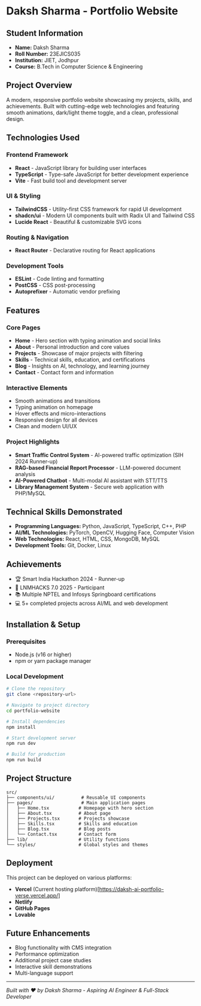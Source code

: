 # Daksh Sharma - Portfolio Website

## Student Information
- **Name:** Daksh Sharma
- **Roll Number:** 23EJICS035
- **Institution:** JIET, Jodhpur
- **Course:** B.Tech in Computer Science & Engineering

## Project Overview
A modern, responsive portfolio website showcasing my projects, skills, and achievements. Built with cutting-edge web technologies and featuring smooth animations, dark/light theme toggle, and a clean, professional design.

## Technologies Used

### Frontend Framework
- **React** - JavaScript library for building user interfaces
- **TypeScript** - Type-safe JavaScript for better development experience
- **Vite** - Fast build tool and development server

### UI & Styling
- **TailwindCSS** - Utility-first CSS framework for rapid UI development
- **shadcn/ui** - Modern UI components built with Radix UI and Tailwind CSS
- **Lucide React** - Beautiful & customizable SVG icons

### Routing & Navigation
- **React Router** - Declarative routing for React applications

### Development Tools
- **ESLint** - Code linting and formatting
- **PostCSS** - CSS post-processing
- **Autoprefixer** - Automatic vendor prefixing

## Features

### Core Pages
- **Home** - Hero section with typing animation and social links
- **About** - Personal introduction and core values
- **Projects** - Showcase of major projects with filtering
- **Skills** - Technical skills, education, and certifications
- **Blog** - Insights on AI, technology, and learning journey
- **Contact** - Contact form and information

### Interactive Elements
- Smooth animations and transitions
- Typing animation on homepage
- Hover effects and micro-interactions
- Responsive design for all devices
- Clean and modern UI/UX

### Project Highlights
- **Smart Traffic Control System** - AI-powered traffic optimization (SIH 2024 Runner-up)
- **RAG-based Financial Report Processor** - LLM-powered document analysis
- **AI-Powered Chatbot** - Multi-modal AI assistant with STT/TTS
- **Library Management System** - Secure web application with PHP/MySQL

## Technical Skills Demonstrated
- **Programming Languages:** Python, JavaScript, TypeScript, C++, PHP
- **AI/ML Technologies:** PyTorch, OpenCV, Hugging Face, Computer Vision
- **Web Technologies:** React, HTML, CSS, MongoDB, MySQL
- **Development Tools:** Git, Docker, Linux

## Achievements
- 🏆 Smart India Hackathon 2024 - Runner-up
- 🎯 LNMHACKS 7.0 2025 - Participant
- 📚 Multiple NPTEL and Infosys Springboard certifications
- 💻 5+ completed projects across AI/ML and web development

## Installation & Setup

### Prerequisites
- Node.js (v16 or higher)
- npm or yarn package manager

### Local Development
```bash
# Clone the repository
git clone <repository-url>

# Navigate to project directory
cd portfolio-website

# Install dependencies
npm install

# Start development server
npm run dev

# Build for production
npm run build
```

## Project Structure
```
src/
├── components/ui/          # Reusable UI components
├── pages/                  # Main application pages
│   ├── Home.tsx           # Homepage with hero section
│   ├── About.tsx          # About page
│   ├── Projects.tsx       # Projects showcase
│   ├── Skills.tsx         # Skills and education
│   ├── Blog.tsx           # Blog posts
│   └── Contact.tsx        # Contact form
├── lib/                   # Utility functions
└── styles/                # Global styles and themes
```

## Deployment
This project can be deployed on various platforms:
- **Vercel** (Current hosting platform)[https://daksh-ai-portfolio-verse.vercel.app/]
- **Netlify**
- **GitHub Pages**
- **Lovable** 

## Future Enhancements
- Blog functionality with CMS integration
- Performance optimization
- Additional project case studies
- Interactive skill demonstrations
- Multi-language support

---

*Built with ❤️ by Daksh Sharma - Aspiring AI Engineer & Full-Stack Developer*
